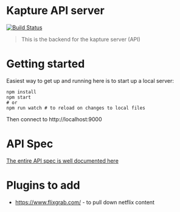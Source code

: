 # Kapture API server

[![Build Status](https://travis-ci.org/kapturebox/server.svg?branch=master)](https://travis-ci.org/kapturebox/server)

> This is the backend for the kapture server (API)

# Getting started

Easiest way to get up and running here is to start up a local server:

```
npm install
npm start
# or
npm run watch # to reload on changes to local files
```

Then connect to http://localhost:9000



# API Spec

[The entire API spec is well documented here](http://kapture.docs.stoplight.io)


# Plugins to add

- https://www.flixgrab.com/ - to pull down netflix content
